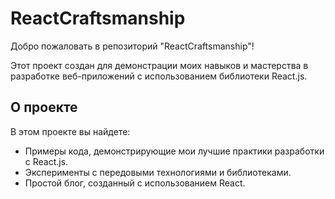 # ReactCraftsmanship

Добро пожаловать в репозиторий "ReactCraftsmanship"!

Этот проект создан для демонстрации моих навыков и мастерства в разработке веб-приложений с использованием библиотеки React.js. 

## О проекте

В этом проекте вы найдете:

- Примеры кода, демонстрирующие мои лучшие практики разработки с React.js.
- Эксперименты с передовыми технологиями и библиотеками.
- Простой блог, созданный с использованием React.

